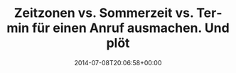 ---
retweeted: false
source: <a href="http://twitter.com" rel="nofollow">Twitter Web Client</a>
entities:
  hashtags: []
  symbols: []
  user_mentions: []
  urls: []
display_text_range:
- '0'
- '117'
favorite_count: '2'
id_str: '486602360874369024'
truncated: false
retweet_count: '0'
id: '486602360874369024'
created_at: Tue Jul 08 20:06:58 +0000 2014
favorited: false
full_text: |-
  Zeitzonen vs. Sommerzeit vs. Termin für einen Anruf ausmachen.
  Und plötzlich wünscht man sich die Swatch-Zeit zurück.
lang: de
tags:
- pesos/twitter
date: '2014-07-08T20:06:58+00:00'
src: https://twitter.com/bascht/status/486602360874369024
original_url: https://twitter.com/bascht/status/486602360874369024
type: twitter_tweet
text: |-
  Zeitzonen vs. Sommerzeit vs. Termin für einen Anruf ausmachen.
  Und plötzlich wünscht man sich die Swatch-Zeit zurück.
title: |-
  Zeitzonen vs. Sommerzeit vs. Termin für einen Anruf ausmachen.
  Und plöt

---